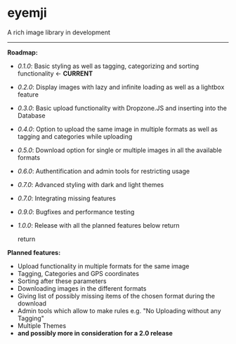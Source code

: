 # eyemji
A rich image library in development
___

**Roadmap:**
+ _0.1.0_:  Basic styling as well as tagging, categorizing and sorting functionality  <- **CURRENT**
+ _0.2.0_:  Display images with lazy and infinite loading as well as a lightbox feature
+ _0.3.0_:  Basic upload functionality with Dropzone.JS and inserting into the Database
+ _0.4.0_:  Option to upload the same image in multiple formats as well as tagging and categories while uploading
+ _0.5.0_:  Download option for single or multiple images in all the available formats
+ _0.6.0_:  Authentification and admin tools for restricting usage
+ _0.7.0_:  Advanced styling with dark and light themes
+ _0.7.0_:  Integrating missing features
+ _0.9.0_:  Bugfixes and performance testing
+ _1.0.0_:  Release with all the planned features below     return

    return

**Planned features:**
+ Upload functionality in multiple formats for the same image
+ Tagging, Categories and GPS coordinates
+ Sorting after these parameters
+ Downloading images in the different formats
+ Giving list of possibly missing items of the chosen format during the download
+ Admin tools which allow to make rules e.g. "No Uploading without any Tagging"
+ Multiple Themes
+ __and possibly more in consideration for a 2.0 release__